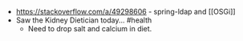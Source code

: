 - https://stackoverflow.com/a/49298606 - spring-ldap and [[OSGi]]
- Saw the Kidney Dietician today... #health
	- Need to drop salt and calcium in diet.